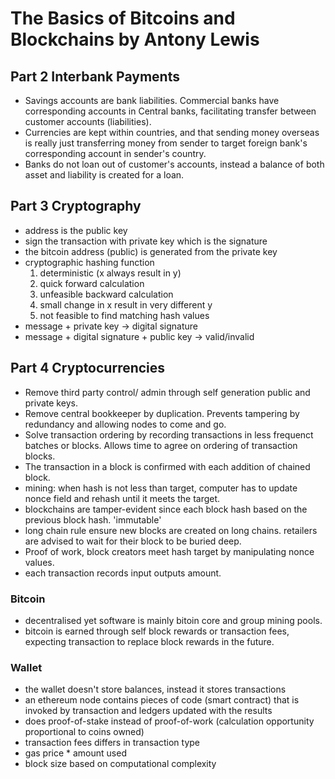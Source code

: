 # The Basics of Bitcoins and Blockchains by Antony Lewis

## Part 2 Interbank Payments
- Savings accounts are bank liabilities. Commercial banks have corresponding accounts in Central banks, facilitating transfer between customer accounts (liabilities).
- Currencies are kept within countries, and that sending money overseas is really just transferring money from sender to target foreign bank's corresponding account in sender's country.
- Banks do not loan out of customer's accounts, instead a balance of both asset and liability is created for a loan.

## Part 3 Cryptography
- address is the public key
- sign the transaction with private key which is the signature
- the bitcoin address (public) is generated from the private key
- cryptographic hashing function
  1. deterministic (x always result in y)
  2. quick forward calculation
  3. unfeasible backward calculation
  4. small change in x result in very different y
  5. not feasible to find matching hash values
- message + private key -> digital signature
- message + digital signature + public key -> valid/invalid

## Part 4 Cryptocurrencies
- Remove third party control/ admin through self generation public and private keys.
- Remove central bookkeeper by duplication. Prevents tampering by redundancy and allowing nodes to come and go.
- Solve transaction ordering by recording transactions in less frequenct batches or blocks. Allows time to agree on ordering of transaction blocks.
- The transaction in a block is confirmed with each addition of chained block.
- mining: when hash is not less than target, computer has to update nonce field and rehash until it meets the target.
- blockchains are tamper-evident since each block hash based on the previous block hash. 'immutable'
- long chain rule ensure new blocks are created on long chains. retailers are advised to wait for their block to be buried deep.
- Proof of work, block creators meet hash target by manipulating nonce values.
- each transaction records input outputs amount.
### Bitcoin
- decentralised yet software is mainly bitoin core and group mining pools.
- bitcoin is earned through self block rewards or transaction fees, expecting transaction to replace block rewards in the future. 
### Wallet
- the wallet doesn't store balances, instead it stores transactions
- an ethereum node contains pieces of code (smart contract) that is invoked by transaction and ledgers updated with the results
- does proof-of-stake instead of proof-of-work (calculation opportunity proportional to coins owned)
- transaction fees differs in transaction type
- gas price * amount used
- block size based on computational complexity
